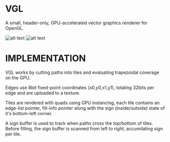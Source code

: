 
# VGL

A small, header-only, GPU-accelerated vector graphics renderer for OpenGL.

![alt text](https://github.com/regularshmo/vgl/blob/main/preview/tiger.png?raw=true)
![alt text](https://github.com/regularshmo/vgl/blob/main/preview/text.png?raw=true)

# IMPLEMENTATION

VGL works by cutting paths into tiles and evaluating trapezoidal coverage on the GPU.

Edges use 8bit fixed-point coordinates (x0,y0,x1,y1), totaling 32bits per edge and are uploaded to a texture.

Tiles are rendered with quads using GPU instancing, each tile contains an edge-list pointer, fill-info pointer along with the sign (inside/outside) state of it's bottom-left corner.

A sign buffer is used to track when paths cross the top/bottom of tiles. 
Before filling, the sign buffer is scanned from left to right, accumilating sign per tile.